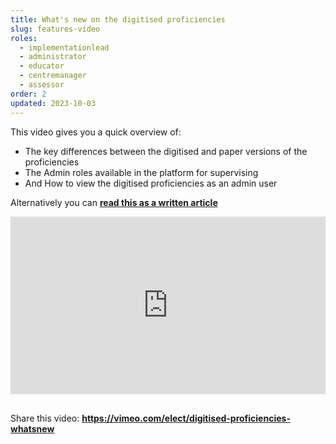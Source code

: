 ```yaml
---
title: What's new on the digitised proficiencies
slug: features-video
roles:
  - implementationlead
  - administrator
  - educator
  - centremanager
  - assessor
order: 2
updated: 2023-10-03
---
```

This video gives you a quick overview of: 
-	The key differences between the digitised and paper versions of the proficiencies
-	The Admin roles available in the platform for supervising
-	And How to view the digitised proficiencies as an admin user

Alternatively you can **[read this as a written article](/articles/whats-new)**

<div style="padding:56.25% 0 0 0;position:relative;"><iframe src="https://player.vimeo.com/video/775723217?h=127295c0fd&amp;badge=0&amp;autopause=0&amp;player_id=0&amp;app_id=58479" frameborder="0" allow="autoplay; fullscreen; picture-in-picture" allowfullscreen style="position:absolute;top:0;left:0;width:100%;height:100%;" title="The digitised proficiencies - features of the digital platform"></iframe></div><script src="https://player.vimeo.com/api/player.js"></script><br />

Share this video: **https://vimeo.com/elect/digitised-proficiencies-whatsnew**